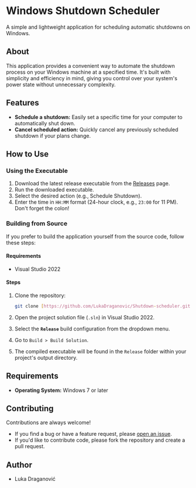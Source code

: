 # Windows Shutdown Scheduler

A simple and lightweight application for scheduling automatic shutdowns on Windows.

## About

This application provides a convenient way to automate the shutdown process on your Windows machine at a specified time. It's built with simplicity and efficiency in mind, giving you control over your system's power state without unnecessary complexity.

## Features

* **Schedule a shutdown:** Easily set a specific time for your computer to automatically shut down.
* **Cancel scheduled action:** Quickly cancel any previously scheduled shutdown if your plans change.

## How to Use

### Using the Executable

1.  Download the latest release executable from the [Releases](https://github.com/LukaDraganovic/Shutdown-scheduler/releases) page. 
2.  Run the downloaded executable.
3.  Select the desired action (e.g., Schedule Shutdown).
4.  Enter the time in `HH:MM` format (24-hour clock, e.g., `23:00` for 11 PM). Don't forget the colon!

### Building from Source

If you prefer to build the application yourself from the source code, follow these steps:

#### Requirements

* Visual Studio 2022

#### Steps

1.  Clone the repository:

    ```bash
    git clone [https://github.com/LukaDraganovic/Shutdown-scheduler.git](https://github.com/LukaDraganovic/Shutdown-scheduler.git)
    ```

   

2.  Open the project solution file (`.sln`) in Visual Studio 2022.
3.  Select the **`Release`** build configuration from the dropdown menu.
4.  Go to `Build > Build Solution`.
5.  The compiled executable will be found in the `Release` folder within your project's output directory.

## Requirements

* **Operating System:** Windows 7 or later

## Contributing

Contributions are always welcome!

* If you find a bug or have a feature request, please [open an issue](https://github.com/LukaDraganovic/Shutdown-scheduler/issues).
* If you'd like to contribute code, please fork the repository and create a pull request.

## Author

* Luka Draganović
